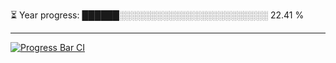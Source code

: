 
⏳ Year progress: ██████░░░░░░░░░░░░░░░░░░░░░░░░ 22.41 %

---

[![Progress Bar CI](https://github.com/thatoranzhevyy/thatoranzhevyy/actions/workflows/node.js.yml/badge.svg)](https://github.com/thatoranzhevyy/thatoranzhevyy/actions/workflows/node.js.yml)


